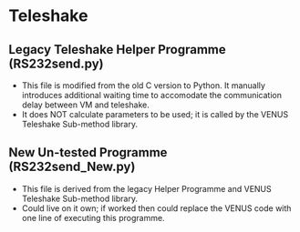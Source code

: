 # Teleshake

## Legacy Teleshake Helper Programme (RS232send.py)

- This file is modified from the old C version to Python. It manually introduces additional waiting time to accomodate the communication delay between VM and teleshake.
- It does NOT calculate parameters to be used; it is called by the VENUS Teleshake Sub-method library.

## New Un-tested Programme (RS232send_New.py)

- This file is derived from the legacy Helper Programme and VENUS Teleshake Sub-method library.
- Could live on it own; if worked then could replace the VENUS code with one line of executing this programme. 
